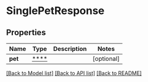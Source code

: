 # SinglePetResponse

## Properties
Name | Type | Description | Notes
------------ | ------------- | ------------- | -------------
**pet** | [****](.md) |  | [optional] 

[[Back to Model list]](../README.md#documentation-for-models) [[Back to API list]](../README.md#documentation-for-api-endpoints) [[Back to README]](../README.md)

